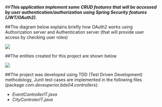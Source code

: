 ##**_This application implement some CRUD features that will be accessed
by user authentication/authorization using Spring Security features (JWT/OAuth2)._**

##The diagram below explains briefly how OAuth2 works using Authorization server and
Authentication server (that will provide user access by checking user roles)

![](https://rgiovann.github.io/image-repo/oauth2.png)

##The entities created for this project are shown below

![](https://rgiovann.github.io/image-repo/diagrama_classe_bds4.png)

##The project was developed using TDD (Test Driven Development) methodology, Junit test cases are implemented in
the following files (package _com.devsuperior.bds04.controllers_):

-   _EventControllerIT.java_
-   _CityControlerIT.java_
